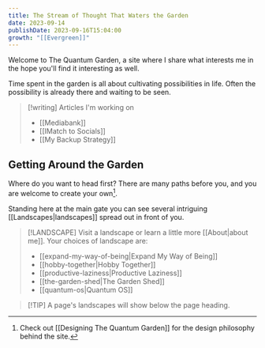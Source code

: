 ```yaml
---
title: The Stream of Thought That Waters the Garden
date: 2023-09-14
publishDate: 2023-09-16T15:04:00
growth: "[[Evergreen]]"
---
```

Welcome to The Quantum Garden, a site where I share what interests me in the hope you'll find it interesting as well.

Time spent in the garden is all about cultivating possibilities in life. Often the possibility is already there and waiting to be seen.

> [!writing] Articles I'm working on
> - [[Mediabank]]
> - [[IMatch to Socials]]
> - [[My Backup Strategy]]
## Getting Around the Garden
Where do you want to head first? There are many paths before you, and you are welcome to create your own[^1]. 

Standing here at the main gate you can see several intriguing [[Landscapes|landscapes]] spread out in front of you. 

> [!LANDSCAPE] Visit a landscape or learn a little more [[About|about me]]. Your choices of landscape are:
> - [[expand-my-way-of-being|Expand My Way of Being]] 
> - [[hobby-together|Hobby Together]] 
> - [[productive-laziness|Productive Laziness]] 
> - [[the-garden-shed|The Garden Shed]] 
> - [[quantum-os|Quantum OS]]
 
> [!TIP] A page's landscapes will show below the page heading.

[^1]: Check out [[Designing The Quantum Garden]] for the design philosophy behind the site.

